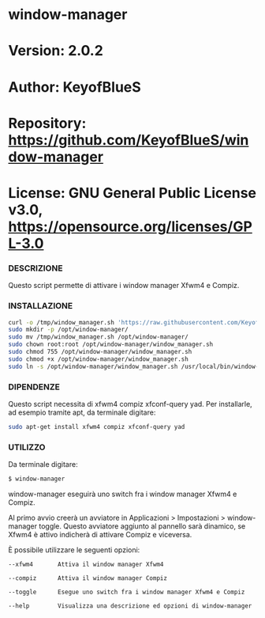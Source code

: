 # window-manager

# Version:    2.0.2
# Author:     KeyofBlueS
# Repository: https://github.com/KeyofBlueS/window-manager
# License:    GNU General Public License v3.0, https://opensource.org/licenses/GPL-3.0

### DESCRIZIONE
Questo script permette di attivare i window manager Xfwm4 e Compiz.

### INSTALLAZIONE
```sh
curl -o /tmp/window_manager.sh 'https://raw.githubusercontent.com/KeyofBlueS/window-manager/master/window_manager.sh'
sudo mkdir -p /opt/window-manager/
sudo mv /tmp/window_manager.sh /opt/window-manager/
sudo chown root:root /opt/window-manager/window_manager.sh
sudo chmod 755 /opt/window-manager/window_manager.sh
sudo chmod +x /opt/window-manager/window_manager.sh
sudo ln -s /opt/window-manager/window_manager.sh /usr/local/bin/window-manager
```

### DIPENDENZE
Questo script necessita di xfwm4 compiz xfconf-query yad.
Per installarle, ad esempio tramite apt, da terminale digitare:
```sh
sudo apt-get install xfwm4 compiz xfconf-query yad
```

### UTILIZZO
Da terminale digitare:
```sh
$ window-manager
```
window-manager eseguirà uno switch fra i window manager Xfwm4 e Compiz.

Al primo avvio creerà un avviatore in Applicazioni > Impostazioni > window-manager toggle.
Questo avviatore aggiunto al pannello sarà dinamico, se Xfwm4 è attivo indicherà di attivare Compiz e viceversa.

È possibile utilizzare le seguenti opzioni:
```
--xfwm4	      Attiva il window manager Xfwm4

--compiz      Attiva il window manager Compiz

--toggle      Esegue uno switch fra i window manager Xfwm4 e Compiz

--help        Visualizza una descrizione ed opzioni di window-manager
```
